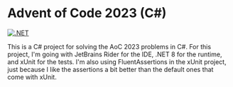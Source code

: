 # Advent of Code 2023 (C#)

[![.NET](https://github.com/davidalucas/aoc-2023-cs/actions/workflows/dotnet.yml/badge.svg)](https://github.com/davidalucas/aoc-2023-cs/actions/workflows/dotnet.yml)

This is a C# project for solving the AoC 2023 problems in C#. For this project, I'm going with JetBrains Rider for the
IDE, .NET 8 for the runtime, and xUnit for the tests. I'm also using FluentAssertions in the xUnit project, just because
I like the assertions a bit better than the default ones that come with xUnit.